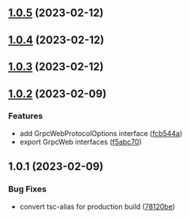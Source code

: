 

## [1.0.5](https://github.com/getezy/grpc-client/compare/1.0.4...1.0.5) (2023-02-12)

## [1.0.4](https://github.com/getezy/grpc-client/compare/1.0.3...1.0.4) (2023-02-12)

## [1.0.3](https://github.com/getezy/grpc-client/compare/1.0.2...1.0.3) (2023-02-12)

## [1.0.2](https://github.com/getezy/grpc-client/compare/1.0.1...1.0.2) (2023-02-09)


### Features

* add GrpcWebProtocolOptions interface ([fcb544a](https://github.com/getezy/grpc-client/commit/fcb544a5079d8b0d83190631fa34549b9db639ba))
* export GrpcWeb interfaces ([f5abc70](https://github.com/getezy/grpc-client/commit/f5abc70f99a41190d867786c5e1eea9594d9e4cc))

## 1.0.1 (2023-02-09)


### Bug Fixes

* convert tsc-alias for production build ([78120be](https://github.com/getezy/grpc-client/commit/78120be633a529bff8f87424ea1e1efb9e40e16d))